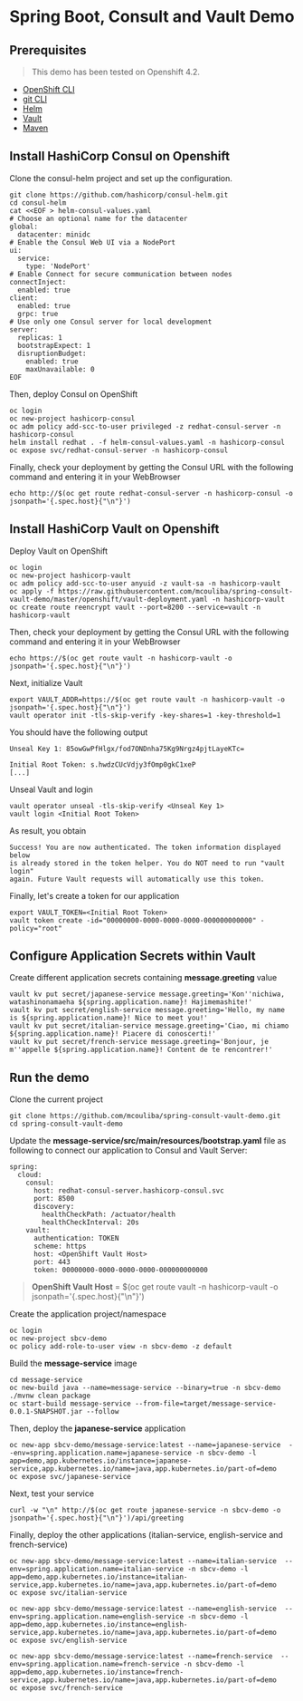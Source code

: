 # Spring Boot, Consult and Vault Demo

## Prerequisites

> This demo has been tested on Openshift 4.2.

* [OpenShift CLI](https://docs.openshift.com/container-platform/4.2/cli_reference/openshift_cli/getting-started-cli.html#cli-installing-cli_cli-developer-commands)
* [git CLI](https://git-scm.com/downloads)
* [Helm](https://github.com/helm/helm)
* [Vault](https://www.vaultproject.io/docs/install/index.html)
* [Maven](https://maven.apache.org/install.html)

## Install HashiCorp Consul on Openshift

Clone the consul-helm project and set up the configuration.

```
git clone https://github.com/hashicorp/consul-helm.git
cd consul-helm
cat <<EOF > helm-consul-values.yaml
# Choose an optional name for the datacenter
global:
  datacenter: minidc
# Enable the Consul Web UI via a NodePort
ui:
  service:
    type: 'NodePort'
# Enable Connect for secure communication between nodes
connectInject:
  enabled: true
client:
  enabled: true
  grpc: true
# Use only one Consul server for local development
server:
  replicas: 1
  bootstrapExpect: 1
  disruptionBudget:
    enabled: true
    maxUnavailable: 0
EOF
```

Then, deploy Consul on OpenShift

```
oc login
oc new-project hashicorp-consul
oc adm policy add-scc-to-user privileged -z redhat-consul-server -n hashicorp-consul
helm install redhat . -f helm-consul-values.yaml -n hashicorp-consul
oc expose svc/redhat-consul-server -n hashicorp-consul
```

Finally, check your deployment by getting the Consul URL with the following command and entering it in your WebBrowser

```
echo http://$(oc get route redhat-consul-server -n hashicorp-consul -o jsonpath='{.spec.host}{"\n"}')
```

## Install HashiCorp Vault on Openshift

Deploy Vault on OpenShift

```
oc login
oc new-project hashicorp-vault
oc adm policy add-scc-to-user anyuid -z vault-sa -n hashicorp-vault
oc apply -f https://raw.githubusercontent.com/mcouliba/spring-consult-vault-demo/master/openshift/vault-deployment.yaml -n hashicorp-vault
oc create route reencrypt vault --port=8200 --service=vault -n hashicorp-vault
```

Then, check your deployment by getting the Consul URL with the following command and entering it in your WebBrowser

```
echo https://$(oc get route vault -n hashicorp-vault -o jsonpath='{.spec.host}{"\n"}')
```

Next, initialize Vault
```
export VAULT_ADDR=https://$(oc get route vault -n hashicorp-vault -o jsonpath='{.spec.host}{"\n"}')
vault operator init -tls-skip-verify -key-shares=1 -key-threshold=1
```

You should have the following output

```
Unseal Key 1: 85owGwPfHlgx/fod7ONDnha75Kg9Nrgz4pjtLayeKTc=

Initial Root Token: s.hwdzCUcVdjy3fOmp0gkC1xeP
[...]
```

Unseal Vault and login
```
vault operator unseal -tls-skip-verify <Unseal Key 1>
vault login <Initial Root Token>
```

As result, you obtain

```
Success! You are now authenticated. The token information displayed below
is already stored in the token helper. You do NOT need to run "vault login"
again. Future Vault requests will automatically use this token.
```

Finally, let's create a token for our application

```
export VAULT_TOKEN=<Initial Root Token>
vault token create -id="00000000-0000-0000-0000-000000000000" -policy="root"
```

## Configure Application Secrets within Vault

Create different application secrets containing **message.greeting** value

```
vault kv put secret/japanese-service message.greeting='Kon''nichiwa, watashinonamaeha ${spring.application.name}! Hajimemashite!'
vault kv put secret/english-service message.greeting='Hello, my name is ${spring.application.name}! Nice to meet you!'
vault kv put secret/italian-service message.greeting='Ciao, mi chiamo ${spring.application.name}! Piacere di conoscerti!'
vault kv put secret/french-service message.greeting='Bonjour, je m''appelle ${spring.application.name}! Content de te rencontrer!'
```

## Run the demo

Clone the current project

```
git clone https://github.com/mcouliba/spring-consult-vault-demo.git
cd spring-consult-vault-demo
```

Update the **message-service/src/main/resources/bootstrap.yaml** file as following to connect our application to Consul and Vault Server:

```
spring:
  cloud:
    consul:
      host: redhat-consul-server.hashicorp-consul.svc
      port: 8500
      discovery:
        healthCheckPath: /actuator/health
        healthCheckInterval: 20s
    vault:
      authentication: TOKEN
      scheme: https
      host: <OpenShift Vault Host>
      port: 443
      token: 00000000-0000-0000-0000-000000000000
```

> **OpenShift Vault Host** = $(oc get route vault -n hashicorp-vault -o jsonpath='{.spec.host}{"\n"}')


Create the application project/namespace

```
oc login 
oc new-project sbcv-demo
oc policy add-role-to-user view -n sbcv-demo -z default
```

Build the **message-service** image

```
cd message-service
oc new-build java --name=message-service --binary=true -n sbcv-demo
./mvnw clean package
oc start-build message-service --from-file=target/message-service-0.0.1-SNAPSHOT.jar --follow
```

Then, deploy the **japanese-service** application

```
oc new-app sbcv-demo/message-service:latest --name=japanese-service  --env=spring.application.name=japanese-service -n sbcv-demo -l app=demo,app.kubernetes.io/instance=japanese-service,app.kubernetes.io/name=java,app.kubernetes.io/part-of=demo
oc expose svc/japanese-service
```

Next, test your service

```
curl -w "\n" http://$(oc get route japanese-service -n sbcv-demo -o jsonpath='{.spec.host}{"\n"}')/api/greeting
```

Finally, deploy the other applications (italian-service, english-service and french-service)

```
oc new-app sbcv-demo/message-service:latest --name=italian-service  --env=spring.application.name=italian-service -n sbcv-demo -l app=demo,app.kubernetes.io/instance=italian-service,app.kubernetes.io/name=java,app.kubernetes.io/part-of=demo
oc expose svc/italian-service
```

```
oc new-app sbcv-demo/message-service:latest --name=english-service  --env=spring.application.name=english-service -n sbcv-demo -l app=demo,app.kubernetes.io/instance=english-service,app.kubernetes.io/name=java,app.kubernetes.io/part-of=demo
oc expose svc/english-service
```

```
oc new-app sbcv-demo/message-service:latest --name=french-service  --env=spring.application.name=french-service -n sbcv-demo -l app=demo,app.kubernetes.io/instance=french-service,app.kubernetes.io/name=java,app.kubernetes.io/part-of=demo
oc expose svc/french-service
```
